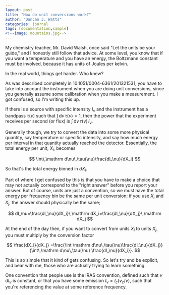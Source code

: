 ```yaml
---
layout: post
title: "How do unit conversions work?"
author: "Duncan J. Watts"
categories: journal
tags: [documentation,sample]
<!--image: mountains.jpg-->
---
```



My chemistry teacher, Mr. David Walsh, once said "Let the units be your guide," and I honestly still follow that advice. At some level, you know that if you want a temperature and you have an energy, the Boltzmann constant must be involved, because it has units of Joules per kelvin.

In the real world, things get harder. Who knew?

As was described completely in 10.1051/0004-6361/201321531, you have to take into account the instrument when you are doing unit conversions, since you generally assume some calibration when you make a measurement. I got confused, so I'm writing this up.

If there is a source with specific intensity $I_\nu$ and the instrument has a bandpass $\tau(\nu)$ such that $\int\,\mathrm d\nu\,\tau(\nu)=1$, then the power that the experiment receives per second (or flux) is $\int\,\mathrm d\nu\,\tau(\nu)\,I_\nu$.

Generally though, we try to convert the data into some more physical quantity, say temperature or specific intensity, and say how much energy per interval in that quantity actually reached the detector. Essentially, the total energy per unit, $X_i$, becomes

$$
\int\,\mathrm d\nu\,\tau(\nu)\frac{dI_\nu}{dX_i}
$$

So that's the total energy binned in $dX_i$.

Part of where I get confused by this is that you have to make a choice that may not actually correspond to the "right answer" before you report your answer. But of course, units are just a convention, so we must have the total energy per frequency bin be the same per unit conversion; if you use $X_i$ and $X_j$, the answer should physically be the same;

$$
dI_\nu=\frac{dI_\nu}{dX_i}\,\mathrm dX_i=\frac{dI_\nu}{dX_j}\,\mathrm dX_j
$$

At the end of the day then, if you want to convert from units $X_i$ to units $X_j$, you must multiply by the conversion factor 

$$
\frac{dX_i}{dX_j}
=\frac{\int \mathrm d\nu\,\tau(\nu)\frac{dI_\nu}{dX_j}}{\int\,\mathrm d\nu\,\tau(\nu) \frac{dI_\nu}{dX_i}}.
$$


This is so simple that it kind of gets confusing. So let's try and be explicit, and bear with me, those who are actually trying to learn something.

One convention that people use is the IRAS convention, defined such that $\nu\,\mathrm dI_\nu$ is constant, or that you have some emission $I_\nu=I_c(\nu_c/\nu)$, such that you're referencing the value at some reference frequency.
